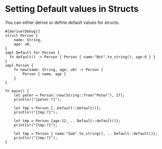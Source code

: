 # Setting Default values in Structs

You can either derive or define default values for structs.  

```rust,editable
#[derive(Debug)]
struct Person {
    name: String,
    age: u8,
}
impl Default for Person {
  fn default() -> Person { Person { name:"Bot".to_string(), age:0 } }
}
impl Person {
    fn new(name: String, age: u8) -> Person {
        Person { name, age }
    }
}

fn main() {
    let peter = Person::new(String::from("Peter"), 27);
    println!("{peter:?}");
    
    let tmp = Person {..Default::default()};
    println!("{tmp:?}");
    
    let tmp = Person {age:12, .. Default::default()};
    println!("{tmp:?}");
    
    let tmp = Person { name:"Sam".to_string(), .. Default::default()};
    println!("{tmp:?}");
}
```

